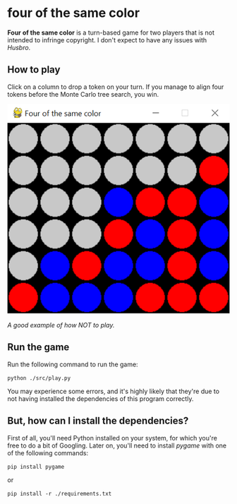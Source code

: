 # four of the same color
**Four of the same color** is a turn-based game for two players that is not intended to infringe copyright. I don't expect to have any issues with _Husbro_.

## How to play
Click on a column to drop a token on your turn. If you manage to align four tokens before the Monte Carlo tree search, you win.

![](four_of_the_same_color.png)

_A good example of how NOT to play._

## Run the game
Run the following command to run the game:
```
python ./src/play.py
```
You may experience some errors, and it's highly likely that they're due to not having installed the dependencies of this program correctly.

## But, how can I install the dependencies?
First of all, you'll need Python installed on your system, for which you're free to do a bit of Googling.
Later on, you'll need to install _pygame_ with one of the following commands:
```
pip install pygame
```
or
```
pip install -r ./requirements.txt
```